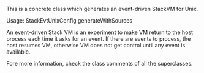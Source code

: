 This is a concrete class which generates an event-driven StackVM for Unix.

Usage: 
StackEvtUnixConfig generateWithSources

An event-driven Stack VM is an experiment to make VM return to the host process each time it asks for an event.
If there are events to process, the host resumes VM, otherwise VM does not get control until any event is available.

Fore more information, check the class comments of all the superclasses.
